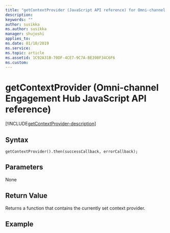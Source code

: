 ```yaml
---
title: "getContextProvider (JavaScript API reference) for Omni-channel Engagement Hub in Dynamics 365 | MicrosoftDocs"
description: 
keywords: ""
author: susikka
ms.author: susikka
manager: shujoshi
applies_to: 
ms.date: 01/10/2019
ms.service: 
ms.topic: article
ms.assetid: 1C92A31B-70DF-4CE7-9C7A-BE398F34C6F6
ms.custom: 
---
```


# getContextProvider (Omni-channel Engagement Hub JavaScript API reference)

[!INCLUDE[getContextProvider-description](includes/getContextProvider-description.md)]

## Syntax

`getContextProvider().then(successCallback, errorCallback);`

## Parameters

None

## Return Value

Returns a function that contains the currently set context provider.

## Example

